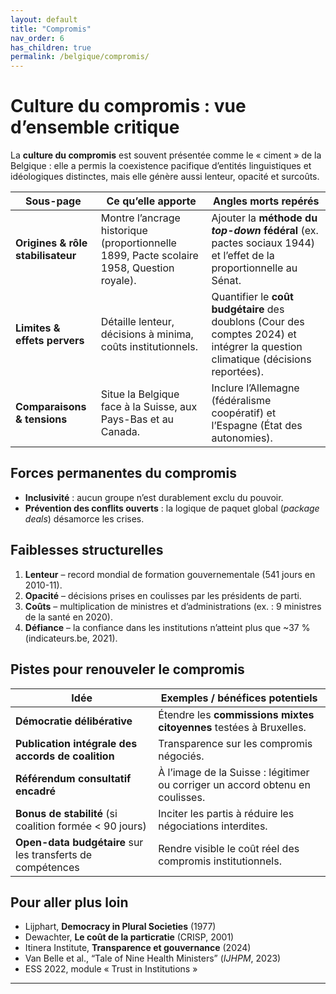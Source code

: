 ```yaml
---
layout: default
title: "Compromis"
nav_order: 6
has_children: true
permalink: /belgique/compromis/
---
```


# Culture du compromis : vue d’ensemble critique

La **culture du compromis** est souvent présentée comme le « ciment » de la Belgique : elle a permis la coexistence pacifique d’entités linguistiques et idéologiques distinctes, mais elle génère aussi lenteur, opacité et surcoûts.

| Sous-page | Ce qu’elle apporte | Angles morts repérés |
|-----------|-------------------|----------------------|
| **Origines & rôle stabilisateur** | Montre l’ancrage historique (proportionnelle 1899, Pacte scolaire 1958, Question royale). | Ajouter la **méthode du *top-down* fédéral** (ex. pactes sociaux 1944) et l’effet de la proportionnelle au Sénat. |
| **Limites & effets pervers** | Détaille lenteur, décisions à minima, coûts institutionnels. | Quantifier le **coût budgétaire** des doublons (Cour des comptes 2024) et intégrer la question climatique (décisions reportées). |
| **Comparaisons & tensions** | Situe la Belgique face à la Suisse, aux Pays-Bas et au Canada. | Inclure l’Allemagne (fédéralisme coopératif) et l’Espagne (État des autonomies). |

## Forces permanentes du compromis

* **Inclusivité** : aucun groupe n’est durablement exclu du pouvoir.  
* **Prévention des conflits ouverts** : la logique de paquet global (*package deals*) désamorce les crises.

## Faiblesses structurelles

1. **Lenteur** – record mondial de formation gouvernementale (541 jours en 2010-11).  
2. **Opacité** – décisions prises en coulisses par les présidents de parti.  
3. **Coûts** – multiplication de ministres et d’administrations (ex. : 9 ministres de la santé en 2020).  
4. **Défiance** – la confiance dans les institutions n’atteint plus que ~37 % (indicateurs.be, 2021).

## Pistes pour renouveler le compromis

| Idée | Exemples / bénéfices potentiels |
|------|--------------------------------|
| **Démocratie délibérative** | Étendre les **commissions mixtes citoyennes** testées à Bruxelles. |
| **Publication intégrale des accords de coalition** | Transparence sur les compromis négociés. |
| **Référendum consultatif encadré** | À l’image de la Suisse : légitimer ou corriger un accord obtenu en coulisses. |
| **Bonus de stabilité** (si coalition formée < 90 jours) | Inciter les partis à réduire les négociations interdites. |
| **Open-data budgétaire** sur les transferts de compétences | Rendre visible le coût réel des compromis institutionnels. |

## Pour aller plus loin

- Lijphart, **Democracy in Plural Societies** (1977)  
- Dewachter, **Le coût de la particratie** (CRISP, 2001)  
- Itinera Institute, **Transparence et gouvernance** (2024)  
- Van Belle et al., “Tale of Nine Health Ministers” (*IJHPM*, 2023)  
- ESS 2022, module « Trust in Institutions »

---

